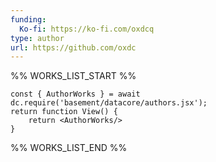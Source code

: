 ```yaml
---
funding:
  Ko-fi: https://ko-fi.com/oxdcq
type: author
url: https://github.com/oxdc
---
```



%% WORKS_LIST_START %%

```datacorejsx
const { AuthorWorks } = await dc.require('basement/datacore/authors.jsx');
return function View() {
    return <AuthorWorks/>
}
```
%% WORKS_LIST_END %%